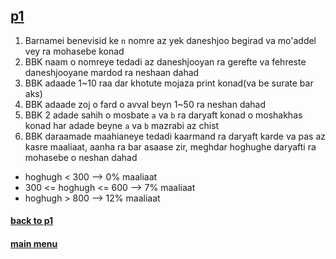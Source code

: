 ## [p1](../)

1. Barnamei benevisid ke `n` nomre az yek daneshjoo begirad va mo'addel vey ra mohasebe konad
2. BBK naam o nomreye tedadi az daneshjooyan ra gerefte va fehreste daneshjooyane mardod ra neshaan dahad
3. BBK adaade 1~10 raa dar khotute mojaza print konad(va be surate bar aks)
4. BBK adaade zoj o fard o avval beyn 1~50 ra neshan dahad
5. BBK 2 adade sahih o mosbate `a` va `b` ra daryaft konad o moshakhas konad har adade beyne `a` va `b` mazrabi az chist
6. BBK daraamade maahianeye tedadi kaarmand ra daryaft karde va pas az kasre maaliaat, aanha ra bar asaase zir, meghdar hoghughe daryafti ra mohasebe o neshan dahad

- hoghugh < 300 --> 0% maaliaat
- 300 <= hoghugh <= 600 --> 7% maaliaat
- hoghugh > 800 --> 12% maaliaat

#### [back to p1](../)

#### [main menu](../../)
